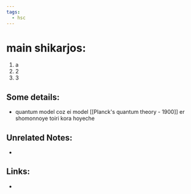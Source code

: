 ```yaml
---
tags:
  - hsc
---
```

# main shikarjos:
1. a 
2. 2 
3. 3
## Some details:
- quantum model coz ei model [[Planck's quantum theory - 1900]] er shomonnoye toiri kora hoyeche
## Unrelated Notes:
- 
## Links:
- 